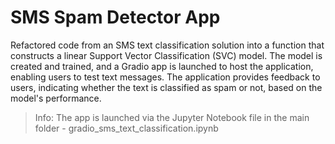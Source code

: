 # SMS Spam Detector App
Refactored code from an SMS text classification solution into a function that constructs a linear Support Vector Classification (SVC) model. The model is created and trained, and a Gradio app is launched to host the application, enabling users to test text messages. The application provides feedback to users, indicating whether the text is classified as spam or not, based on the model's performance.


>Info: The app is launched via the Jupyter Notebook file in the main folder - gradio_sms_text_classification.ipynb
